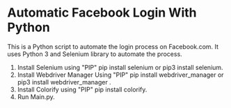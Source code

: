 # Automatic Facebook Login With Python 
This is a Python script to automate the login process on Facebook.com. It uses Python 3 and Selenium library to automate the process.

1. Install Selenium using "PIP" pip install selenium or pip3 install selenium.
2. Install Webdriver Manager Using "PIP" pip install webdriver_manager or pip3 install webdriver_manager .
3. Install Colorify using "PIP" pip install colorify.
3. Run Main.py.
